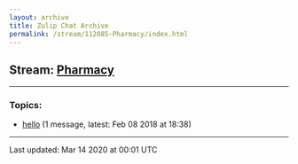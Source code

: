 ```yaml
---
layout: archive
title: Zulip Chat Archive
permalink: /stream/112085-Pharmacy/index.html
---
```


## Stream: [Pharmacy](https://hl7webmaster.github.io/zulip-hl7-org/stream/112085-Pharmacy/index.html)
---

### Topics:

* [hello](topic/hello.html) (1 message, latest: Feb 08 2018 at 18:38)

<hr><p>Last updated: Mar 14 2020 at 00:01 UTC</p>